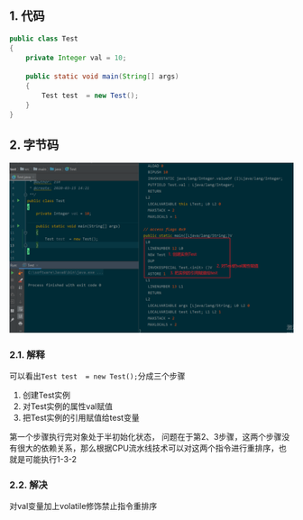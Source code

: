## 1. 代码

```java
public class Test
{
    private Integer val = 10;

    public static void main(String[] args)
    {
        Test test  = new Test();
    }
}
```


## 2. 字节码
![](https://raw.githubusercontent.com/TDoct/images/master/img/20200315142509.png)

### 2.1. 解释

可以看出`Test test  = new Test();`分成三个步骤

1. 创建Test实例
2. 对Test实例的属性val赋值
3. 把Test实例的引用赋值给test变量

第一个步骤执行完对象处于半初始化状态，
问题在于第2、3步骤，这两个步骤没有很大的依赖关系，那么根据CPU流水线技术可以对这两个指令进行重排序，也就是可能执行1-3-2


### 2.2. 解决
对val变量加上volatile修饰禁止指令重排序